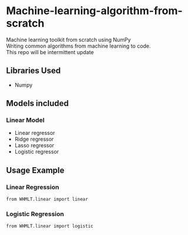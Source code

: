 # Machine-learning-algorithm-from-scratch
Machine learning toolkit from scratch using NumPy<br>
Writing common algorithms from machine learning to code.<br>
This repo will be intermittent update<br>

## Libraries Used
- Numpy

## Models included
### Linear Model
- Linear regressor
- Ridge regressor
- Lasso regressor
- Logistic regressor

## Usage Example
### Linear Regression
```
from WHMLT.linear import linear
```
### Logistic Regression
```
from WHMLT.linear import logistic
```
